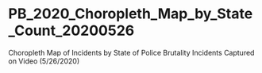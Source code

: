 # PB_2020_Choropleth_Map_by_State_Count_20200526
 Choropleth Map of Incidents by State of Police Brutality Incidents Captured on Video (5/26/2020)
